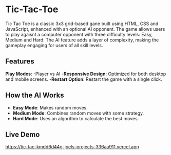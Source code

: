 # Tic-Tac-Toe
Tic Tac Toe is a classic 3x3 grid-based gane built using HTML, CSS and JavaScript, enhanced with an optional AI opponent. The game allows users to play agaisnt a computer opponent with three difficulty levels: Easy, Medium and Hard. The AI feature adds a layer of complexity, making the gameplay engaging for users of all skill levels.

## Features 
**Play Modes**:
-Player vs AI
-**Responsive Design**: Optimized for both desktop and mobile screens.
-**Restart Option**: Restart the game with a single click.

## How the AI Works
- **Easy Mode**: Makes random moves.
- **Medium Mode**: Combines random moves with some strategy.
- **Hard Mode**: Uses an algorithm to calculate the best moves.

## Live Demo
https://tic-tac-kmdd6d44g-joels-projects-336aa911.vercel.app
